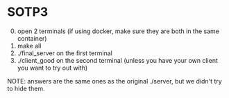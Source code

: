 # SOTP3
0. open 2 terminals (if using docker, make sure they are both in the same container)
1. make all
2. ./final_server on the first terminal
3. ./client_good on the second terminal (unless you have your own client you want to try out with)

NOTE: answers are the same ones as the original ./server, but we didn't try to hide them.
